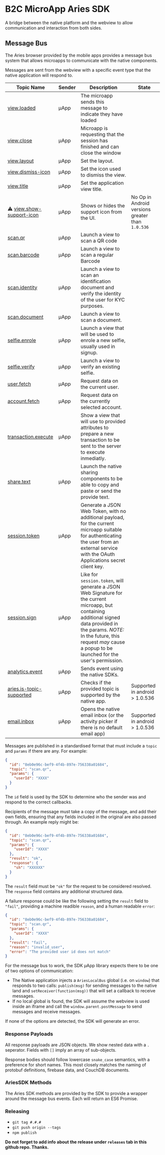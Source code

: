# B2C MicroApp Aries SDK

A bridge between the native platform and the webview to allow communication and interaction from both sides.

## Message Bus

The Aries browser provided by the mobile apps provides a message bus system that allows microapps to communicate with the native components.

Messages are sent from the webview with a specific event type that the native application will respond to.

| Topic Name | Sender | Description | State |
| -----------| ------ | ----------- | ----- |
| [view.loaded](docs/view.md#ariessdkwebviewloaded) | µApp | The microapp sends this message to indicate they have loaded | |
| [view.close](docs/view.md#ariessdkclosewebview) | µApp | Microapp is requesting that the session has finished and can close the window | |
| [view.layout](docs/view.md#ariessdksetwebviewlayoutdisplaymode-overlay-stack) | µApp | Set the layout. | |
| [view.dismiss-icon](docs/view.md#ariessdksetwebviewdismissiconicon-close-back-none) | µApp | Set the icon used to dismiss the view. | |
| [view.title](docs/view.md#ariessdksetappbartitletitle-string) | µApp | Set the application view title. | |
| :warning: [view.show-support-icon](docs/view.md#ariessdkshowsupporticonpayload-object) | µApp | Shows or hides the support icon from the UI. | No Op in Android versions greater than `1.0.536` |
| [scan.qr](docs/scan.md#ariessdkscanqrcode) | µApp | Launch a view to scan a QR code | |
| [scan.barcode](docs/scan.md#ariessdkscanbarcode) | µApp | Launch a view to scan a regular Barcode | |
| [scan.identity](docs/scan.md#ariessdkscanidentitysettings-object) | µApp | Launch a view to scan an identification document and verify the identity of the user for KYC purposes. | |
| [scan.document](docs/scan.md#ariessdkscandocument) | µApp | Launch a view to scan a document. | |
| [selfie.enrole](docs/selfie.md#ariessdkcreateselfieuserId-string) | µApp | Launch a view that will be used to enrole a new selfie, usually used in signup. | |
| [selfie.verify](docs/selfie.md#ariessdkverifyselfieuserId-string) | µApp | Launch a view to verify an existing selfie. |
| [user.fetch](docs/user.md#ariessdkfetchuser) | µApp | Request data on the current user. | |
| [account.fetch](docs/account.md#ariessdkfetchaccount) | µApp | Request data on the currently selected account. | |
| [transaction.execute](docs/transaction.md#ariessdktransactionexecutesettings-object) | µApp | Show a view that will use to provided attributes to prepare a new transaction to be sent to the server to execute inmediatly. | |
| [share.text](docs/share.md#ariessdksharetextcontent-string) | µApp | Launch the native sharing components to be able to copy and paste or send the provide text. | |
| [session.token](docs/session.md#ariessdksessiontoken) | µApp | Generate a JSON Web Token, with no additional payload, for the current microapp suitable for authenticating the user from an external service with the OAuth Applications secret client key. | |
| [session.sign](docs/session.md#ariessdksessionsign) | µApp | Like for `session.token`, will generate a JSON Web Signature for the current microapp, but containing additional signed data provided in the params. *NOTE:* In the future, this request *may* cause a popup to be launched for the user's permission. | |
| [analytics.event](docs/analytics.md#ariessdkanalyticseventevent-object) | µApp | Sends event using the native SDKs. | |
| [aries.is-topic-supported](docs/aries.md#ariessdkistopicsupported-string) | µApp | Checks if the provided topic is supported by the native app. | Supported in android > 1.0.536 |
| [email.inbox](docs/email.md#ariessdkopenemailinbox) | µApp | Opens the native email inbox (or the activity picker if there is no default email app) | Supported in android > 1.0.536 |

Messages are published in a standardised format that must include a `topic` and `params` if there are any. For example:

```json
{
  "id": "8eb0e96c-bef9-4f4b-897e-756338a01684",
  "topic": "scan.qr",
  "params": {
    "userId": "XXXX"
  }
}
```

The `id` field is used by the SDK to determine who the sender was and respond to the correct callbacks.

Recipients of the message must take a copy of the message, and add their own fields, ensuring that any fields included in the original are also passed through. An example reply might be:

```json
{
  "id": "8eb0e96c-bef9-4f4b-897e-756338a01684",
  "topic": "scan.qr",
  "params": {
    "userId": "XXXX"
  },
  "result": "ok",
  "response": {
    "sh": "XXXXXX"
  }
}
```

The `result` field must be `"ok"` for the request to be considered resolved. The `response` field contains any additional structured data.

A failure response could be like the following setting the `result` field to `"fail"`, providing a machine readible `reason`, and a human readable `error`:

```json
{
  "id": "8eb0e96c-bef9-4f4b-897e-756338a01684",
  "topic": "scan.qr",
  "params": {
    "userId": "XXXX"
  },
  "result": "fail",
  "reason": "invalid_user",
  "error": "The provided user id does not match"
}
```

For the message bus to work, the SDK µApp library expects there to be one of two options of communication:

 * The Native application injects a `AriesLocalBus` global (i.e. on `window`) that responds to two calls: `publish(msg)` for sending messages to the native land and `setReceiver(function(msg))` that will set a callback to receive messages.
 * If no local global is found, the SDK will assume the webview is used inside an iframe and call the `window.parent.postMessage` to send messages and receive messages.

If none of the options are detected, the SDK will generate an error.

### Response Payloads

All response payloads are JSON objects. We show nested data with a `.` seperator. Fields with `[]` imply an array of sub-objects.

Response bodies should follow lowercase `snake_case` semantics, with a preference for short names. This most closely matches the naming of protobuf definitions, firebase data, and CouchDB documents.

### AriesSDK Methods

The Aries SDK methods are provided by the SDK to provide a wrapper around the message bus events. Each will return an ES6 Promise.

### Releasing

- `git tag #.#.#`
- `git push origin --tags`
- `npm publish`

__Do not forget to add info about the release under `releases` tab in this github repo. Thanks.__
